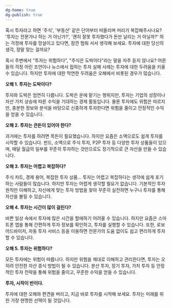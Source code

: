 ```yaml
---
dg-home: true
dg-publish: true
---
```

혹시 투자라고 하면 '주식', '부동산' 같은 단어부터 떠올리며 머리가 복잡해주시나요? '투자는 전문가나 하는 거 아닌가?', '괜히 잘못 투자했다가 돈만 날리는 거 아닐까?' 하는 걱정에 투자를 망설이고 있다면, 잠깐 멈춰 서서 생각해 보세요. 투자에 대한 당신의 생각, 정말 맞는 걸까요?

혹시 주변에서 "투자는 위험하다", "주식은 도박이다"라는 말을 자주 듣지 않나요? 어른들의 걱정 어린 조언이나 뉴스에서 접하는 투자 실패 사례는 투자에 대한 두려움을 키울 수 있습니다. 하지만 투자에 대한 막연한 두려움은 오해에서 비롯된 경우가 많습니다.

**오해 1. 투자는 도박이다?**

투자와 도박은 엄연히 다릅니다. 도박은 운에 맡기는 행위지만, 투자는 기업의 성장이나 자산 가치 상승에 따른 수익을 기대하는 경제 활동입니다. 물론 투자에도 위험은 따르지만, 충분한 정보와 분석을 바탕으로 신중하게 투자한다면 위험을 줄이고 안정적인 수익을 얻을 수 있습니다.

**오해 2. 투자는 큰돈이 있어야 한다?**

과거에는 투자를 하려면 목돈이 필요했습니다. 하지만 요즘은 소액으로도 쉽게 투자를 시작할 수 있습니다. 펀드, 소액으로  주식 투자, P2P 투자 등 다양한 투자 상품들이 있으며, 매달 월급의 일부를 꾸준히 투자하는 것만으로도 장기적으로 큰 자산을 만들 수 있습니다.

**오해 3. 투자는 어렵고 복잡하다?**

주식 차트, 경제 용어, 복잡한 투자 상품... 투자는 어렵고 복잡하다는 생각에 쉽게 포기하는 사람들이 많습니다. 하지만 투자는 어렵게 생각할 필요가 없습니다. 기본적인 투자 원칙만 이해하고, 자신에게 맞는 투자 방법을 찾아 꾸준히 실천하면 누구나 투자를 통해 자산을 불릴 수 있습니다.

**오해 4. 투자는 시간이 많이 걸린다?**

바쁜 일상 속에서 투자에 많은 시간을 할애하기 어려울 수 있습니다. 하지만 요즘은 스마트폰 앱을 통해 간편하게 투자 정보를 확인하고, 투자를 실행할 수 있습니다. 또한, 로보 어드바이저, 자동 투자 서비스 등을 이용하면 전문가의 도움 없이도 쉽고 편리하게 투자할 수 있습니다.

**오해 5. 투자는 위험하다?**

모든 투자에는 위험이 따릅니다. 하지만 위험을 제대로 이해하고 관리한다면, 투자는 오히려 안전한 자산 증식 방법이 될 수 있습니다. 분산 투자, 장기 투자, 가치 투자 등 안정적인 투자 전략을 통해 위험을 줄이고, 꾸준한 수익을 얻을 수 있습니다.

**투자, 시작이 반이다.**

투자에 대한 오해와 편견을 버리고, 지금 바로 투자를 시작해 보세요. 투자는 미래를 위한 가장 현명한 선택이 될 것입니다.